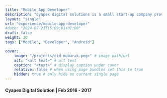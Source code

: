 ```yaml
---
title: "Mobile App Developer"
description: "Cyapex digital solutions is a small start-up company providing automated solution to businesses of various sizes, with a focus on small and medium local businesses."
layout: "single"
url: "experience/mobile-app-developer"
#date: "2024-07-21T15:09:01+01:00"
draft: false
weight: 30
tags: ["Mobile", "Developer", "Android"]

cover:
    image: "/projects/eid-mubarak.png>" # image path/url
    alt: "<alt text>" # alt text
    caption: "<text>" # display caption under cover
    relative: false # when using page bundles set this to true
    hidden: true # only hide on current single page
---
```


#### Cyapex Digital Solution | Feb 2016 - 2017